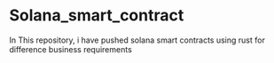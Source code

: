 # Solana_smart_contract
In This repository, i have pushed solana smart contracts using rust for difference business requirements 
